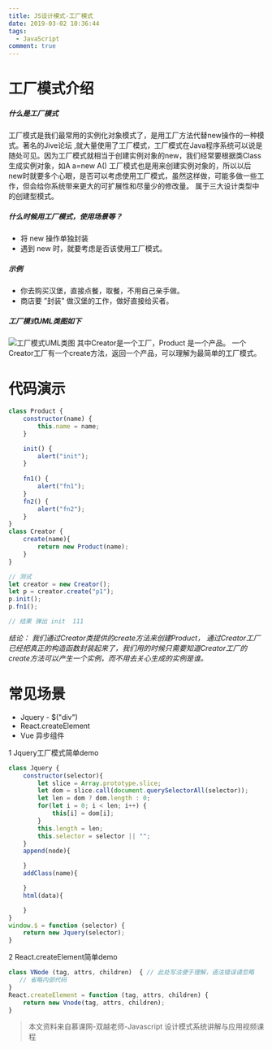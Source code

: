 ```yaml
---
title: JS设计模式-工厂模式
date: 2019-03-02 10:36:44
tags: 
  - JavaScript
comment: true
---
```

# 工厂模式介绍

##### 什么是工厂模式
工厂模式是我们最常用的实例化对象模式了，是用工厂方法代替new操作的一种模式。著名的Jive论坛 ,就大量使用了工厂模式，工厂模式在Java程序系统可以说是随处可见。因为工厂模式就相当于创建实例对象的new，我们经常要根据类Class生成实例对象，如A a=new A() 工厂模式也是用来创建实例对象的，所以以后new时就要多个心眼，是否可以考虑使用工厂模式，虽然这样做，可能多做一些工作，但会给你系统带来更大的可扩展性和尽量少的修改量。
属于三大设计类型中的创建型模式。
<!--more-->

##### 什么时候用工厂模式，使用场景等？
-  将 new 操作单独封装
-  遇到 new 时，就要考虑是否该使用工厂模式。


##### 示例
- 你去购买汉堡，直接点餐，取餐，不用自己亲手做。
- 商店要 ”封装" 做汉堡的工作，做好直接给买者。


##### 工厂模式UML类图如下
![工厂模式UML类图](/images/uml-factory.jpeg)
其中Creator是一个工厂，Product 是一个产品。
一个Creator工厂有一个create方法，返回一个产品，可以理解为最简单的工厂模式。

# 代码演示
```javascript
class Product {
    constructor(name) {
        this.name = name;
    }

    init() {
        alert("init");
    }
    
    fn1() {
        alert("fn1");
    }
    fn2() {
        alert("fn2");
    } 
}
class Creator {
    create(name){
        return new Product(name);
    }
}

// 测试
let creator = new Creator();
let p = creator.create("p1");
p.init();
p.fn1();

// 结果 弹出 init  111 
```
*结论： 我们通过Creator类提供的create方法来创建Product， 通过Creator工厂已经把真正的构造函数封装起来了，我们用的时候只需要知道Creator工厂的create方法可以产生一个实例，而不用去关心生成的实例是谁。*

# 常见场景
- Jquery - $("div")
- React.createElement
- Vue 异步组件

1 Jquery工厂模式简单demo
```javascript
class Jquery {
    constructor(selector){
        let slice = Array.prototype.slice;
        let dom = slice.call(document.querySelectorAll(selector));
        let len = dom ? dom.length : 0;
        for(let i = 0; i < len; i++) {
            this[i] = dom[i];
        }
        this.length = len;
        this.selector = selector || "";
    }
    append(node){

    }
    addClass(name){

    }
    html(data){

    }
}
window.$ = function (selector) {
    return new Jquery(selector);
}
```

2 React.createElement简单demo
```javascript
class VNode (tag, attrs, children)  { // 此处写法便于理解，语法错误请忽略
   // 省略内部代码
}
React.createElement = function (tag, attrs, children) {
    return new Vnode(tag, attrs, children);
}
```

> 本文资料来自慕课网-双越老师-Javascript 设计模式系统讲解与应用视频课程